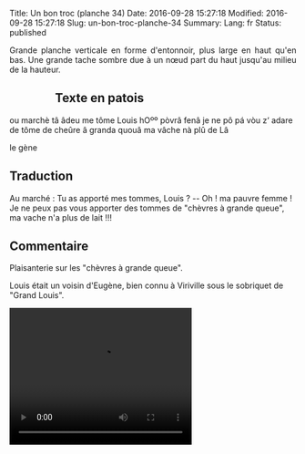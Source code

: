 Title: Un bon troc (planche 34)
Date: 2016-09-28 15:27:18
Modified: 2016-09-28 15:27:18
Slug: un-bon-troc-planche-34
Summary: 
Lang: fr
Status: published

<p style="text-align:justify;">Grande planche verticale en forme d'entonnoir, plus large en haut qu'en bas. Une grande tache sombre due à un nœud part du haut jusqu'au milieu de la hauteur. </p>

<figure class="image-block" style="float: left;">
  <img alt="" src="{static}/images/planche_34.png">
  <figcaption style="max-width: 209px"></figcaption>
</figure>


## Texte en patois
ou marchè tâ âdeu me tôme Louis    hOºº  pòvrâ  fenâ  je  ne  pô  pá vòu  z‘ adare  de  tôme  de  cheûre  â  granda  quouâ  ma  vâche  nà  plû  de  Lâ

le gène


## Traduction
Au marché : Tu as apporté mes tommes, Louis ?
--  Oh ! ma pauvre femme ! Je ne peux pas vous apporter des tommes de "chèvres à grande queue", ma vache n'a plus de lait !!!

## Commentaire
Plaisanterie sur les "chèvres à grande queue".

Louis était un voisin d'Eugène, bien connu à Viriville sous le sobriquet de "Grand Louis".


<video width="320" height="240" controls>
  <source src="{static}/videos/video_34.mp4" type="video/mp4">
</video>
